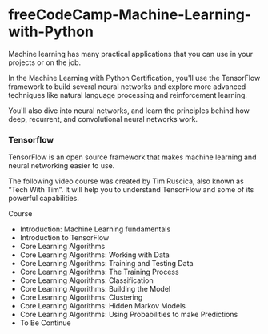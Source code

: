# freeCodeCamp-Machine-Learning-with-Python
Machine learning has many practical applications that you can use in your projects or on the job.

In the Machine Learning with Python Certification, you'll use the TensorFlow framework to build several neural networks and explore more advanced techniques like natural language processing and reinforcement learning.

You'll also dive into neural networks, and learn the principles behind how deep, recurrent, and convolutional neural networks work.

### Tensorflow
TensorFlow is an open source framework that makes machine learning and neural networking easier to use.

The following video course was created by Tim Ruscica, also known as “Tech With Tim”. It will help you to understand TensorFlow and some of its powerful capabilities.

Course
- Introduction: Machine Learning fundamentals
- Introduction to TensorFlow
- Core Learning Algorithms
- Core Learning Algorithms: Working with Data
- Core Learning Algorithms: Training and Testing Data
- Core Learning Algorithms: The Training Process
- Core Learning Algorithms: Classification
- Core Learning Algorithms: Building the Model
- Core Learning Algorithms: Clustering
- Core Learning Algorithms: Hidden Markov Models
- Core Learning Algorithms: Using Probabilities to make Predictions
- To Be Continue

